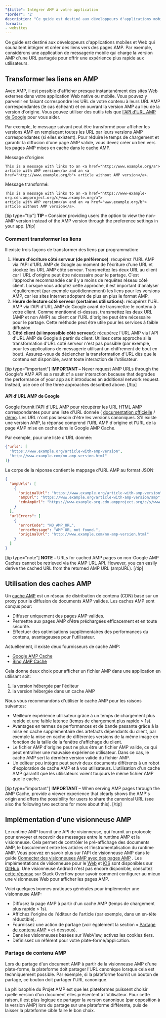 ```yaml
---
"$title": Intégrer AMP à votre application
"$order": '2'
description: "Ce guide est destiné aux développeurs d'applications mobiles et Web qui souhaitent intégrer et créer des liens vers des pages AMP. Par exemple, considérons une application de messagerie mobile ..."
formats:
- websites
---
```


Ce guide est destiné aux développeurs d'applications mobiles et Web qui souhaitent intégrer et créer des liens vers des pages AMP. Par exemple, considérons une application de messagerie mobile qui charge la version AMP d'une URL partagée pour offrir une expérience plus rapide aux utilisateurs.

## Transformer les liens en AMP

Avec AMP, il est possible d'afficher presque instantanément des sites Web externes dans votre application Web native ou mobile. Vous pouvez y parvenir en faisant correspondre les URL de votre contenu à leurs URL AMP correspondantes (le cas échéant) et en ouvrant la version AMP au lieu de la version d'origine. Vous pouvez utiliser des outils tels que [l'API d'URL AMP de Google](https://developers.google.com/amp/cache/use-amp-url) pour vous aider.

Par exemple, le message suivant peut être transformé pour afficher les versions AMP en remplaçant toutes les URL par leurs versions AMP correspondantes (si elles existent). Pour réduire le temps de chargement et garantir la diffusion d'une page AMP valide, vous devez créer un lien vers les pages AMP mises en cache dans le cache AMP.

Message d'origine:

```text
This is a message with links to an <a href="http://www.example.org/a">
article with AMP version</a> and an <a href="http://www.example.org/b"> article without AMP version</a>.
```

Message transformé:

```text
This is a message with links to an <a href="https://www-example-org.cdn.ampproject.org/c/www.example.org/a">
article with AMP version</a> and an <a href="www.example.org/b"> article without AMP version</a>.
```

[tip type="tip"] **TIP –** Consider providing users the option to view the non-AMP version instead of the AMP version through the preference settings in your app. [/tip]

### Comment transformer les liens

Il existe trois façons de transformer des liens par programmation:

1. **Heure d'écriture côté serveur (de préférence)**: récupérez l'URL AMP via l'API d'URL AMP de Google au moment de l'écriture d'une URL et stockez les URL AMP côté serveur. Transmettez les deux URL au client car l'URL d'origine peut être nécessaire pour le partage. C'est l'approche recommandée car il y a moins de requêtes réseau côté client. Lorsque vous adoptez cette approche, il est important d'analyser régulièrement (par exemple quotidiennement) les liens pour les versions AMP, car les sites Internet adoptent de plus en plus le format AMP.
2. **Heure de lecture côté serveur (certaines utilisations)**: récupérez l'URL AMP via l'API d'URL AMP de Google avant de transmettre le contenu à votre client. Comme mentionné ci-dessus, transmettez les deux URL (AMP et non AMP) au client car l'URL d'origine peut être nécessaire pour le partage. Cette méthode peut être utile pour les services à faible diffusion.
3. **Côté client (si impossible côté serveur)**: récupérez l'URL AMP via l'API d'URL AMP de Google à partir du client. Utilisez cette approche si la transformation d'URL côté serveur n'est pas possible (par exemple, pour les applications de messagerie utilisant un chiffrement de bout en bout). Assurez-vous de déclencher la transformation d'URL dès que le contenu est disponible, avant toute interaction de l'utilisateur.

[tip type="important"] **IMPORTANT –** Never request AMP URLs through the Google's AMP API as a result of a user interaction because that degrades the performance of your app as it introduces an additional network request. Instead, use one of the three approaches described above. [/tip]

#### API d'URL AMP de Google

Google fournit l'API d'URL AMP pour récupérer les URL HTML AMP correspondantes pour une liste d'URL donnée ( [documentation officielle](https://developers.google.com/amp/cache/use-amp-url) / [démo](../../../documentation/examples/documentation/Using_the_AMP_URL_API.html). Les URL n'ont pas besoin d'être les versions canoniques. S'il existe une version AMP, la réponse comprend l'URL AMP d'origine et l'URL de la page AMP mise en cache dans le Google AMP Cache.

Par exemple, pour une liste d'URL donnée:

```json
{"urls": [
  "https://www.example.org/article-with-amp-version",
  "http://www.example.com/no-amp-version.html"
]}
```

Le corps de la réponse contient le mappage d'URL AMP au format JSON:

```json
{
  "ampUrls": [
    {
      "originalUrl": "https://www.example.org/article-with-amp-version",
      "ampUrl": "https://www.example.org/article-with-amp-version/amp",
      "cdnAmpUrl": "https://www-example-org.cdn.ampproject.org/c/s/www.example.org/article-with-amp-version"
    }
  ],
  "urlErrors": [
    {
      "errorCode": "NO_AMP_URL",
      "errorMessage": "AMP URL not found.",
      "originalUrl": "http://www.example.com/no-amp-version.html"
    }
  ]
}
```

[tip type="note"] **NOTE –**  URLs for cached AMP pages on non-Google AMP Caches cannot be retrieved via the AMP URL API. However, you can easily derive the cached URL from the returned AMP URL (ampURL). [/tip]

## Utilisation des caches AMP

Un [cache AMP](../../../documentation/guides-and-tutorials/learn/amp-caches-and-cors/how_amp_pages_are_cached.md) est un réseau de distribution de contenu (CDN) basé sur un proxy pour la diffusion de documents AMP valides. Les caches AMP sont conçus pour:

- Diffuser uniquement des pages AMP valides.
- Permettre aux pages AMP d'être préchargées efficacement et en toute sécurité.
- Effectuer des optimisations supplémentaires des performances du contenu, avantageuses pour l'utilisateur.

Actuellement, il existe deux fournisseurs de cache AMP:

- [Google AMP Cache](https://developers.google.com/amp/cache/)
- [Bing AMP Cache](https://www.bing.com/webmaster/help/bing-amp-cache-bc1c884c)

Cela donne deux choix pour afficher un fichier AMP dans une application en utilisant soit:

1. la version hébergée par l'éditeur
2. la version hébergée dans un cache AMP

Nous vous recommandons d'utiliser le cache AMP pour les raisons suivantes:

- Meilleure expérience utilisateur grâce à un temps de chargement plus rapide et une faible latence (temps de chargement plus rapide > 1s).
- Avantages en termes de performances et de bande passante grâce à la mise en cache supplémentaire des artefacts dépendants du client, par exemple la mise en cache de différentes versions de la même image en fonction de la taille de la fenêtre d'affichage du client.
- Le fichier AMP d'origine peut ne plus être un fichier AMP valide, ce qui peut entraîner une mauvaise expérience utilisateur. Dans ce cas, le cache AMP sert la dernière version valide du fichier AMP.
- Un éditeur peu intègre peut servir deux documents différents à un robot d'exploration de cache AMP et à vos utilisateurs. L'utilisation d'un cache AMP garantit que les utilisateurs voient toujours le même fichier AMP que le cache.

[tip type="important"] **IMPORTANT –** When serving AMP pages through the AMP Cache, provide a viewer experience that clearly shows the AMP's origin and offers the possibility for users to share the canonical URL (see also the following two sections for more about this). [/tip]

## Implémentation d'une visionneuse AMP

Le runtime AMP fournit une API de visionneuse, qui fournit un protocole pour envoyer et recevoir des messages entre le runtime AMP et la visionneuse. Cela permet de contrôler le pré-affichage des documents AMP, le basculement entre les articles et l'instrumentalisation du runtime AMP. Vous pouvez en savoir plus sur l'API de visionneuse AMP dans le guide [Connecter des visionneuses AMP avec des pages AMP](https://github.com/ampproject/amphtml/blob/master/extensions/amp-viewer-integration/integrating-viewer-with-amp-doc-guide.md) . Les implémentations de visionneuse pour le [Web](https://github.com/ampproject/amp-viewer/blob/master/mobile-web/README.md) et [iOS](https://github.com/ampproject/amp-viewer/tree/master/ios) sont disponibles sur [GitHub](https://github.com/ampproject/amp-viewer). Une visionneuse Android n'est pas encore disponible, consultez [cette réponse](https://stackoverflow.com/questions/44856759/does-we-need-to-change-anything-in-usual-webpage-loader-for-loading-an-amp-acce/44869038#44869038) sur Stack Overflow pour savoir comment configurer au mieux une visionneuse Web pour afficher les pages AMP.

Voici quelques bonnes pratiques générales pour implémenter une visionneuse AMP:

- Diffusez la page AMP à partir d'un cache AMP (temps de chargement plus rapide > 1s).
- Affichez l'origine de l'éditeur de l'article (par exemple, dans un en-tête réductible).
- Fournissez une action de partage (voir également la section « [Partage de contenu AMP](#sharing-amp-content) » ci-dessous).
- Dans les visionneuses basées sur WebView, activez les cookies tiers.
- Définissez un référent pour votre plate-forme/application.

### Partage de contenu AMP <a name="sharing-amp-content"></a>

Lors du partage d'un document AMP à partir de la visionneuse AMP d'une plate-forme, la plateforme doit partager l'URL canonique lorsque cela est techniquement possible. Par exemple, si la plateforme fournit un bouton de partage, ce bouton doit partager l'URL canonique.

La philosophie du Projet AMP est que les plateformes puissent choisir quelle version d'un document elles présentent à l'utilisateur. Pour cette raison, il est plus logique de partager la version canonique (par opposition à la version AMP) lors du partage sur une plateforme différente, puis de laisser la plateforme cible faire le bon choix.
